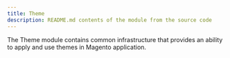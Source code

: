 ```yaml
---
title: Theme
description: README.md contents of the module from the source code
---
```


The Theme module contains common infrastructure that provides an ability to apply and use themes in Magento application.